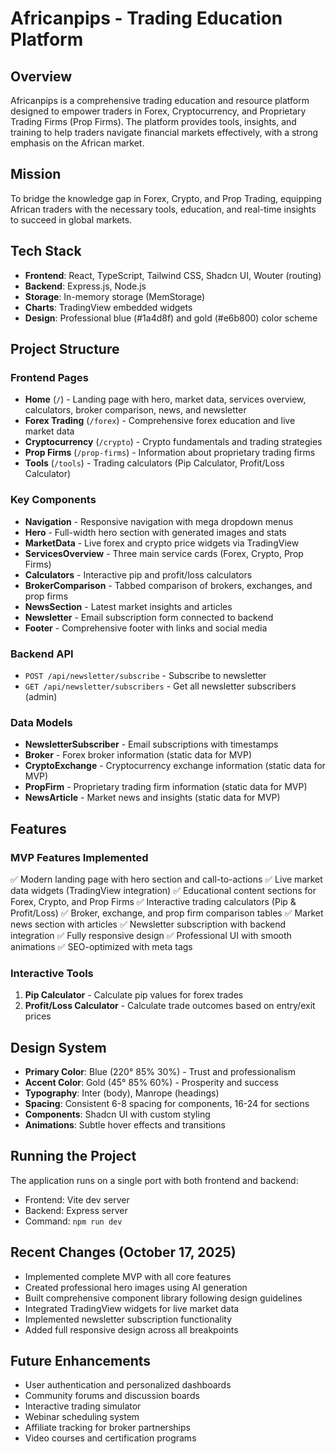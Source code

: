 # Africanpips - Trading Education Platform

## Overview
Africanpips is a comprehensive trading education and resource platform designed to empower traders in Forex, Cryptocurrency, and Proprietary Trading Firms (Prop Firms). The platform provides tools, insights, and training to help traders navigate financial markets effectively, with a strong emphasis on the African market.

## Mission
To bridge the knowledge gap in Forex, Crypto, and Prop Trading, equipping African traders with the necessary tools, education, and real-time insights to succeed in global markets.

## Tech Stack
- **Frontend**: React, TypeScript, Tailwind CSS, Shadcn UI, Wouter (routing)
- **Backend**: Express.js, Node.js
- **Storage**: In-memory storage (MemStorage)
- **Charts**: TradingView embedded widgets
- **Design**: Professional blue (#1a4d8f) and gold (#e6b800) color scheme

## Project Structure

### Frontend Pages
- **Home** (`/`) - Landing page with hero, market data, services overview, calculators, broker comparison, news, and newsletter
- **Forex Trading** (`/forex`) - Comprehensive forex education and live market data
- **Cryptocurrency** (`/crypto`) - Crypto fundamentals and trading strategies
- **Prop Firms** (`/prop-firms`) - Information about proprietary trading firms
- **Tools** (`/tools`) - Trading calculators (Pip Calculator, Profit/Loss Calculator)

### Key Components
- **Navigation** - Responsive navigation with mega dropdown menus
- **Hero** - Full-width hero section with generated images and stats
- **MarketData** - Live forex and crypto price widgets via TradingView
- **ServicesOverview** - Three main service cards (Forex, Crypto, Prop Firms)
- **Calculators** - Interactive pip and profit/loss calculators
- **BrokerComparison** - Tabbed comparison of brokers, exchanges, and prop firms
- **NewsSection** - Latest market insights and articles
- **Newsletter** - Email subscription form connected to backend
- **Footer** - Comprehensive footer with links and social media

### Backend API
- `POST /api/newsletter/subscribe` - Subscribe to newsletter
- `GET /api/newsletter/subscribers` - Get all newsletter subscribers (admin)

### Data Models
- **NewsletterSubscriber** - Email subscriptions with timestamps
- **Broker** - Forex broker information (static data for MVP)
- **CryptoExchange** - Cryptocurrency exchange information (static data for MVP)
- **PropFirm** - Proprietary trading firm information (static data for MVP)
- **NewsArticle** - Market news and insights (static data for MVP)

## Features

### MVP Features Implemented
✅ Modern landing page with hero section and call-to-actions
✅ Live market data widgets (TradingView integration)
✅ Educational content sections for Forex, Crypto, and Prop Firms
✅ Interactive trading calculators (Pip & Profit/Loss)
✅ Broker, exchange, and prop firm comparison tables
✅ Market news section with articles
✅ Newsletter subscription with backend integration
✅ Fully responsive design
✅ Professional UI with smooth animations
✅ SEO-optimized with meta tags

### Interactive Tools
1. **Pip Calculator** - Calculate pip values for forex trades
2. **Profit/Loss Calculator** - Calculate trade outcomes based on entry/exit prices

## Design System
- **Primary Color**: Blue (220° 85% 30%) - Trust and professionalism
- **Accent Color**: Gold (45° 85% 60%) - Prosperity and success
- **Typography**: Inter (body), Manrope (headings)
- **Spacing**: Consistent 6-8 spacing for components, 16-24 for sections
- **Components**: Shadcn UI with custom styling
- **Animations**: Subtle hover effects and transitions

## Running the Project
The application runs on a single port with both frontend and backend:
- Frontend: Vite dev server
- Backend: Express server
- Command: `npm run dev`

## Recent Changes (October 17, 2025)
- Implemented complete MVP with all core features
- Created professional hero images using AI generation
- Built comprehensive component library following design guidelines
- Integrated TradingView widgets for live market data
- Implemented newsletter subscription functionality
- Added full responsive design across all breakpoints

## Future Enhancements
- User authentication and personalized dashboards
- Community forums and discussion boards
- Interactive trading simulator
- Webinar scheduling system
- Affiliate tracking for broker partnerships
- Video courses and certification programs
